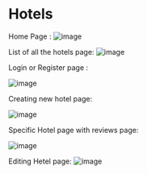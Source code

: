 # Hotels
Home Page : 
![image](https://github.com/omkarkawatgi-26/Hotels/assets/85009179/27392829-de66-4233-90ba-978cedbd09c8)


List of all the hotels page:
![image](https://github.com/omkarkawatgi-26/Hotels/assets/85009179/5341b4cc-48cc-42d3-b1de-a147714bfd26)


Login or Register page :

![image](https://github.com/omkarkawatgi-26/Hotels/assets/85009179/7f31480d-421d-4c12-a031-50952b02c8b1)

Creating new hotel page:

![image](https://github.com/omkarkawatgi-26/Hotels/assets/85009179/85ee0de1-3766-4cab-8a92-36061a4d420d)

Specific Hotel page with reviews page:

![image](https://github.com/omkarkawatgi-26/Hotels/assets/85009179/8f113e83-12e3-4688-ba84-acea0cc92357)

Editing Hetel page: 
![image](https://github.com/omkarkawatgi-26/Hotels/assets/85009179/1c9ffa19-e090-4073-9481-bf559e7b43f7)









